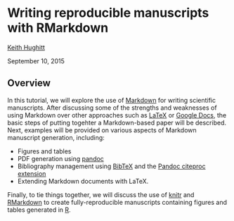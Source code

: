 Writing reproducible manuscripts with RMarkdown
===============================================

[Keith Hughitt](mailto:khughitt@umd.edu)

September 10, 2015

Overview
--------

In this tutorial, we will explore the use of
[Markdown](http://daringfireball.net/projects/markdown/) for writing scientific
manuscripts. After discussing some of the strengths and weaknesses of using
Markdown over other approaches such as [LaTeX](http://www.latex-project.org/)
or [Google Docs](https://www.google.com/docs/about/), the basic steps of
putting togehter a Markdown-based paper will be described. Next, examples will
be provided on various aspects of Markdown manuscript generation, including:

- Figures and tables
- PDF generation using [pandoc](http://pandoc.org/getting-started.html)
- Bibliography management using [BibTeX](http://www.bibtex.org/) and the 
  [Pandoc citeproc extension](https://github.com/jgm/pandoc-citeproc)
- Extending Markdown documents with LaTeX.

Finally, to tie things together, we will discuss the use of
[knitr](http://yihui.name/knitr/) and [RMarkdown](http://rmarkdown.rstudio.com/) 
to create fully-reproducible manuscripts containing figures and tables
generated in [R](https://www.r-project.org/).


